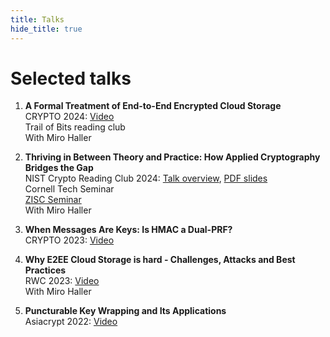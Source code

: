 ```yaml
---
title: Talks
hide_title: true
---
```


# Selected talks
1. **A Formal Treatment of End-to-End Encrypted Cloud Storage**  
CRYPTO 2024: [Video](https://youtu.be/epiON1Kjr8o?feature=shared&t=1109)  
Trail of Bits reading club  
<sm> With Miro Haller </sm>

1. **Thriving in Between Theory and Practice: How Applied Cryptography Bridges the Gap**  
NIST Crypto Reading Club 2024: [Talk overview](https://csrc.nist.gov/presentations/2024/crclub-2024-04-03), [PDF slides](https://csrc.nist.gov/csrc/media/presentations/2024/crclub-2024-04-03/images-media/crypto-club-20240404-Matilda-and-Miro--Gap-Theory-Practice-Crypto--slides.pdf)  
Cornell Tech Seminar  
[ZISC  Seminar](https://zisc.ethz.ch/event/thriving-in-between-theory-and-practice-how-applied-cryptography-bridges-the-gap/)  
<sm> With Miro Haller </sm>

1. **When Messages Are Keys: Is HMAC a Dual-PRF?**  
CRYPTO 2023: [Video](https://youtu.be/ncfEyayk2vs?t=150)

1. **Why E2EE Cloud Storage is hard - Challenges, Attacks and Best Practices**  
RWC 2023: [Video](https://youtu.be/9uIpmz2GAew?feature=shared&t=1951)  
<sm> With Miro Haller </sm>

1. **Puncturable Key Wrapping and Its Applications**    
Asiacrypt 2022: [Video](https://youtu.be/mhcNpO2vjuQ?feature=shared&t=2162)
